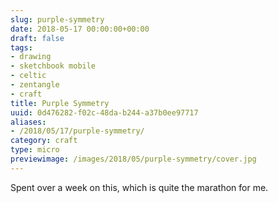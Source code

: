 ```yaml
---
slug: purple-symmetry
date: 2018-05-17 00:00:00+00:00
draft: false
tags:
- drawing
- sketchbook mobile
- celtic
- zentangle
- craft
title: Purple Symmetry
uuid: 0d476282-f02c-48da-b244-a37b0ee97717
aliases:
- /2018/05/17/purple-symmetry/
category: craft
type: micro
previewimage: /images/2018/05/purple-symmetry/cover.jpg
---
```

Spent over a week on this, which is quite the marathon for me.
<!-- TEASER_END -->